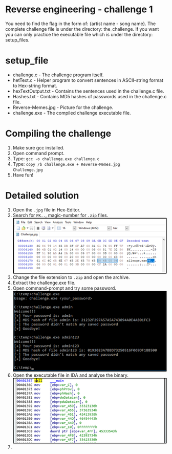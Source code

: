 # Reverse engineering - challenge 1
You need to find the flag in the form of: {artist name - song name}.
The complete challenge file is under the directory: the_challenge.
If you want you can only practice the executable file which is under the directory: setup_files.

# setup_file
* challenge.c - The challenge program itself.
* hetText.c - Helper program to convert sentences in ASCII-string format to Hex-string format.
* hexTextOutput.txt - Contains the sentences used in the challenge.c file.
* Hashes.txt - Contains MD5 hashes of passwords used in the challenge.c file.
* Reverse-Memes.jpg - Picture for the challenge.
* challenge.exe - The compiled challenge executable file.

# Compiling the challenge
1. Make sure gcc installed.
2. Open command prompt.
3. Type: <code>gcc -o challenge.exe challenge.c</code>
4. Type: <code>copy /b challenge.exe + Reverse-Memes.jpg Challenge.jpg</code>
4. Have fun!

# Detailed solution
1. Open the <code>.jpg</code> file in Hex-Editor.
2. Search for <code>PK..</code>, magic-number for <code>.zip</code> files.
![](images/findZipMagicNumber.png)
3. Change the file extension to <code>.zip</code> and open the archive.
4. Extract the challenge.exe file.
5. Open command-prompt and try some password.
![](images/trySomePasswords.png)
6. Open the executable file in IDA and analyse the binary.
![](images/openInIDA.png)
7. 
